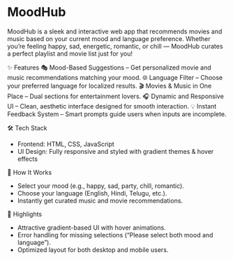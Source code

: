 # MoodHub
MoodHub is a sleek and interactive web app that recommends movies and music based on your current mood and language preference. Whether you’re feeling happy, sad, energetic, romantic, or chill — MoodHub curates a perfect playlist and movie list just for you!

✨ Features
🎭 Mood-Based Suggestions – Get personalized movie and music recommendations matching your mood.
🌐 Language Filter – Choose your preferred language for localized results.
🎬 Movies & Music in One Place – Dual sections for entertainment lovers.
🎧 Dynamic and Responsive UI – Clean, aesthetic interface designed for smooth interaction.
💡 Instant Feedback System – Smart prompts guide users when inputs are incomplete.

🛠️ Tech Stack
- Frontend: HTML, CSS, JavaScript
- UI Design: Fully responsive and styled with gradient themes & hover effects

🚀 How It Works
- Select your mood (e.g., happy, sad, party, chill, romantic).
- Choose your language (English, Hindi, Telugu, etc.).
- Instantly get curated music and movie recommendations.

🎨 Highlights
- Attractive gradient-based UI with hover animations.
- Error handling for missing selections (“Please select both mood and language”).
- Optimized layout for both desktop and mobile users.

